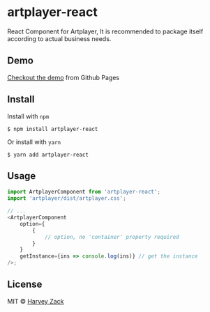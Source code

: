# artplayer-react

React Component for Artplayer, It is recommended to package itself according to actual business needs.

## Demo

[Checkout the demo](https://artplayer.org/react/) from Github Pages

## Install

Install with `npm`

```
$ npm install artplayer-react
```

Or install with `yarn`

```
$ yarn add artplayer-react
```

## Usage

```js
import ArtplayerComponent from 'artplayer-react';
import 'artplayer/dist/artplayer.css';

// ...
<ArtplayerComponent
    option={
        {
            // option, no 'container' property required
        }
    }
    getInstance={ins => console.log(ins)} // get the instance
/>;
```

## License

MIT © [Harvey Zack](https://www.zhw-island.com/)
